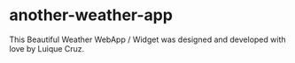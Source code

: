 # another-weather-app
This Beautiful Weather WebApp / Widget  was designed and developed with love by Luique Cruz.

